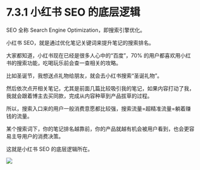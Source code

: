 # 7.3.1 小红书 SEO 的底层逻辑

SEO 全称 Search Engine Optimization，即搜索引擎优化。

小红书 SEO，就是通过优化笔记关键词来提升笔记的搜索排名。

大家都知道，小红书现在已经是很多人心中的“百度”，70% 的用户都喜欢用小红书的搜索功能，吃喝玩乐前会查一查相关的攻略。

比如圣诞节，我想送点礼物给朋友，就会去小红书搜索“圣诞礼物”。

然后依次点开相关笔记，尤其是前面几篇比较吸引我的笔记，如果内容打动了我，我就会跟着博主去买同款，完成从内容种草到产品拔草的过程。

所以，搜索入口来的用户一般消费意愿都比较强，搜索流量=超精准流量=躺着赚钱的流量。

某个搜索词下，你的笔记排名越靠前，你的产品就越有机会被用户看到，也会更容易主导用户的消费决策。

这就是小红书 SEO 的底层逻辑所在。

![](img/f5f11c405b1ebfa42488ca1035ca05ad.png)